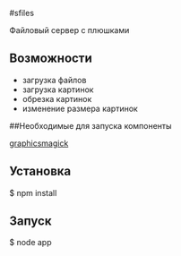 #sfiles

Файловый сервер с плюшками

## Возможности

- загрузка файлов
- загрузка картинок
- обрезка картинок
- изменение размера картинок

##Необходимые для запуска компоненты

[graphicsmagick](http://www.graphicsmagick.org/)

## Установка

$ npm install

## Запуск

$ node app
